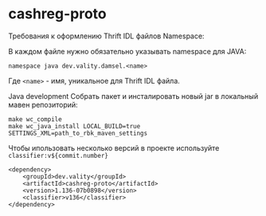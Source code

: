 # cashreg-proto

Требования к оформлению Thrift IDL файлов
Namespace:

В каждом файле нужно обязательно указывать namespace для JAVA:

```
namespace java dev.vality.damsel.<name>
```

Где `<name>` - имя, уникальное для Thrift IDL файлa.

Java development
Собрать пакет и инсталировать новый jar в локальный мавен репозиторий:

```
make wc_compile
make wc_java_install LOCAL_BUILD=true SETTINGS_XML=path_to_rbk_maven_settings
```

Чтобы ипользовать несколько версий в проекте используйте `classifier:v${commit.number}`

```
<dependency>
    <groupId>dev.vality</groupId>
    <artifactId>cashreg-proto</artifactId>
    <version>1.136-07b0898</version>
    <classifier>v136</classifier>
</dependency>
```

